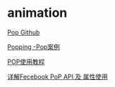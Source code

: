 # animation

[Pop Github](https://github.com/facebook/pop) 

[Popping -Pop案例](https://github.com/schneiderandre/popping)

[POP使用教程](https://github.com/maxmyers/FacebookPop)

[详解Fecebook PoP API 及 属性使用](https://www.jianshu.com/p/9cf1555da0ca)

